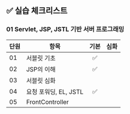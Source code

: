 ## ✅ 실습 체크리스트

### 01 Servlet, JSP, JSTL 기반 서버 프로그래밍

| 단원 | 항목                  | 기본 | 심화 |
| ---- | --------------------- | :--: | :--: |
| 01   | 서블릿 기초           |  ✅  |      |
| 02   | JSP의 이해            |  ✅  |      |
| 03   | 서블릿 심화           |      |      |
| 04   | 요청 포워딩, EL, JSTL |  ✅  |      |
| 05   | FrontController       |      |      |
